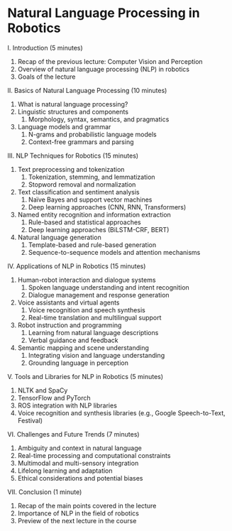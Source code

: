 # Natural Language Processing in Robotics

I. Introduction (5 minutes)

1. Recap of the previous lecture: Computer Vision and Perception
1. Overview of natural language processing (NLP) in robotics
1. Goals of the lecture

II. Basics of Natural Language Processing (10 minutes)

1. What is natural language processing?
1. Linguistic structures and components
    1. Morphology, syntax, semantics, and pragmatics
1. Language models and grammar
    1. N-grams and probabilistic language models
    1. Context-free grammars and parsing

III. NLP Techniques for Robotics (15 minutes)

1. Text preprocessing and tokenization
    1. Tokenization, stemming, and lemmatization
    1. Stopword removal and normalization
1. Text classification and sentiment analysis
    1. Naïve Bayes and support vector machines
    1. Deep learning approaches (CNN, RNN, Transformers)
1. Named entity recognition and information extraction
    1. Rule-based and statistical approaches
    1. Deep learning approaches (BiLSTM-CRF, BERT)
1. Natural language generation
    1. Template-based and rule-based generation
    1. Sequence-to-sequence models and attention mechanisms

IV. Applications of NLP in Robotics (15 minutes)

1. Human-robot interaction and dialogue systems
    1. Spoken language understanding and intent recognition
    1. Dialogue management and response generation
1. Voice assistants and virtual agents
    1. Voice recognition and speech synthesis
    1. Real-time translation and multilingual support
1. Robot instruction and programming
    1. Learning from natural language descriptions
    1. Verbal guidance and feedback
1. Semantic mapping and scene understanding
    1. Integrating vision and language understanding
    1. Grounding language in perception

V. Tools and Libraries for NLP in Robotics (5 minutes)

1. NLTK and SpaCy
1. TensorFlow and PyTorch
1. ROS integration with NLP libraries
1. Voice recognition and synthesis libraries (e.g., Google Speech-to-Text, Festival)

VI. Challenges and Future Trends (7 minutes)

1. Ambiguity and context in natural language
1. Real-time processing and computational constraints
1. Multimodal and multi-sensory integration
1. Lifelong learning and adaptation
1. Ethical considerations and potential biases

VII. Conclusion (1 minute)

1. Recap of the main points covered in the lecture
1. Importance of NLP in the field of robotics
1. Preview of the next lecture in the course
